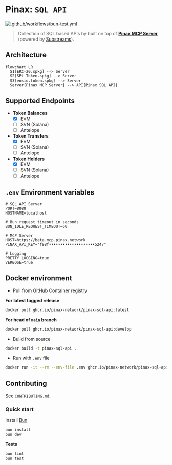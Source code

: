 # Pinax: `SQL API`

[![.github/workflows/bun-test.yml](https://github.com/pinax-network/pinax-sql-api/actions/workflows/bun-test.yml/badge.svg)](https://github.com/pinax-network/pinax-sql-api/actions/workflows/bun-test.yml)

> Collection of SQL based APIs by built on top of [**Pinax MCP Server**](https://github.com/pinax-network/pinax-mcp-server) (powered by [Substreams](https://thegraph.com/docs/substreams)).

## Architecture

```mermaid
flowchart LR
  S1[ERC-20.spkg] --> Server
  S2[SPL Token.spkg] --> Server
  S3[eosio.token.spkg] --> Server
  Server{Pinax MCP Server} --> API{Pinax SQL API}
```

## Supported Endpoints

- **Token Balances**
  - [x] EVM
  - [ ] SVN (Solana)
  - [ ] Antelope
- **Token Transfers**
  - [x] EVM
  - [ ] SVN (Solana)
  - [ ] Antelope
- **Token Holders**
  - [x] EVM
  - [ ] SVN (Solana)
  - [ ] Antelope

## `.env` Environment variables

```env
# SQL API Server
PORT=8080
HOSTNAME=localhost

# Bun request timeout in seconds
BUN_IDLE_REQUEST_TIMEOUT=60

# MCP Server
HOST=https://beta.mcp.pinax.network
PINAX_API_KEY="f98f••••••••••••••••••••5247"

# Logging
PRETTY_LOGGING=true
VERBOSE=true
```

## Docker environment

- Pull from GitHub Container registry

**For latest tagged release**

```bash
docker pull ghcr.io/pinax-network/pinax-sql-api:latest
```

**For head of `main` branch**

```bash
docker pull ghcr.io/pinax-network/pinax-sql-api:develop
```

- Build from source

```bash
docker build -t pinax-sql-api .
```

- Run with `.env` file

```bash
docker run -it --rm --env-file .env ghcr.io/pinax-network/pinax-sql-api
```

## Contributing

See [`CONTRIBUTING.md`](CONTRIBUTING.md).

### Quick start

Install [Bun](https://bun.sh/)

```bash
bun install
bun dev
```

**Tests**

```bash
bun lint
bun test
```
